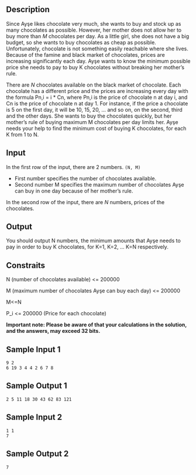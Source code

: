 ## Description

Since Ayşe likes chocolate very much, she wants to buy and stock up as many chocolates as possible. However, her mother does not allow her to buy more than *M* chocolates per day. As a little girl, she does not have a big budget, so she wants to buy chocolates as cheap as possible. Unfortunately, chocolate is not something easily reachable where she lives. Because of the famine and black market of chocolates, prices are increasing significantly each day. Ayşe wants to know the minimum possible price she needs to pay to buy K chocolates without breaking her mother’s rule.

There are *N* chocolates available on the black market of chocolate. Each chocolate has a different price and the prices are increasing every day with the formula Pn,i = i * Cn, where Pn,i is the price of chocolate n at day i, and Cn is the price of chocolate n at day 1. For instance, if the price a chocolate is 5 on the first day, it will be 10, 15, 20, … and so on, on the second, third and the other days. She wants to buy the chocolates quickly, but her mother’s rule of buying maximum M chocolates per day limits her. Ayşe needs your help to find the minimum cost of buying K chocolates, for each K from 1 to N.

## Input

In the first row of the input, there are 2 numbers. ```(N, M)``` 
- First number specifies the number of chocolates available.
- Second number M specifies the maximum number of chocolates Ayşe can buy in one day because of her mother’s rule.

In the second row of the input, there are *N* numbers, prices of the chocolates.

## Output

You should output N numbers, the minimum amounts that Ayşe needs to pay in order to buy K chocolates, for K=1, K=2, ... K=N respectively.


## Constraits

N (number of chocolates available) <= 200000

M (maximum number of chocolates Ayşe can buy each day) <= 200000

M<=N

P_i <= 200000 (Price for each chocolate)

**Important note: Please be aware of that your calculations in the solution, and the answers, may exceed 32 bits.**

## Sample Input 1

```
9 2
6 19 3 4 4 2 6 7 8
```

## Sample Output 1

```
2 5 11 18 30 43 62 83 121
```

## Sample Input 2

```
1 1
7
```

## Sample Output 2

```
7
```



